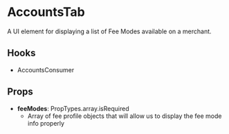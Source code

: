 # AccountsTab

A UI element for displaying a list of Fee Modes available on a merchant.

## Hooks

-   AccountsConsumer

## Props

- **feeModes**: PropTypes.array.isRequired
    - Array of fee profile objects that will allow us to display the fee mode info properly
